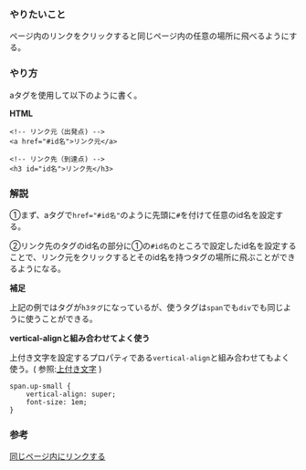 ### やりたいこと

ページ内のリンクをクリックすると同じページ内の任意の場所に飛べるようにする。

### やり方

aタグを使用して以下のように書く。

**HTML**
```
<!-- リンク元（出発点) -->
<a href="#id名">リンク元</a>

<!-- リンク先（到達点) -->
<h3 id="id名">リンク先</h3>
```

### 解説

①まず、aタグで`href="#id名"`のように先頭に`#`を付けて任意のid名を設定する。  

②リンク先のタグのid名の部分に①の`#id名`のところで設定したid名を設定することで、リンク元をクリックするとそのid名を持つタグの場所に飛ぶことができるようになる。

**補足**

上記の例ではタグが`h3タグ`になっているが、使うタグは`span`でも`div`でも同じように使うことができる。

**vertical-alignと組み合わせてよく使う**

上付き文字を設定するプロパティである`vertical-align`と組み合わせてもよく使う。( 参照:[上付き文字](https://github.com/ren-github-account/Today-I-Learned/blob/main/%E3%83%9E%E3%83%BC%E3%82%AF%E3%82%A2%E3%83%83%E3%83%97%E8%A8%80%E8%AA%9E/CSS/%E5%AE%9F%E8%B7%B5%E7%B7%A8/%E6%B3%A8%E9%87%88(%E4%B8%8A%E4%BB%98%E3%81%8D%E6%96%87%E5%AD%97).md) )

```
span.up-small {
    vertical-align: super;
    font-size: 1em;
}
```

### 参考

[同じページ内にリンクする](https://www.tagindex.com/html_tag/link/a_id.html)
